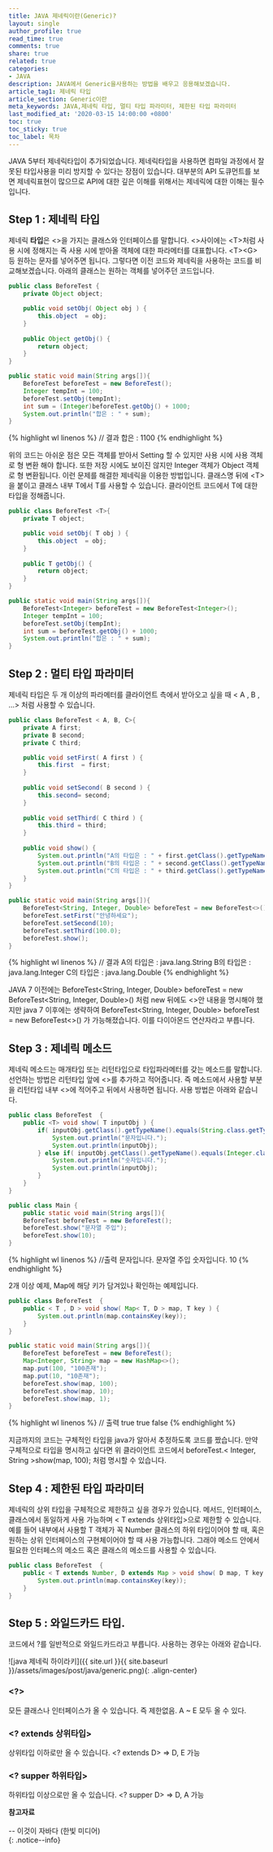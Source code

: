 ```yaml
---
title: JAVA 제네릭이란(Generic)?
layout: single
author_profile: true
read_time: true
comments: true
share: true
related: true
categories:
- JAVA
description: JAVA에서 Generic을사용하는 방법을 배우고 응용해보겠습니다.
article_tag1: 제네릭 타입
article_section: Generic이란
meta_keywords: JAVA,제네릭 타입, 멀티 타입 파라미터, 제한된 타입 파라미터
last_modified_at: '2020-03-15 14:00:00 +0800'
toc: true
toc_sticky: true
toc_label: 목차
---
```

JAVA 5부터 제네릭타입이 추가되었습니다. 
제네릭타입을 사용하면 컴파일 과정에서 잘못된 타입사용을 미리 방지할 수 있다는 장점이 있습니다. 
대부분의 API 도큐먼트를 보면 제네릭표현이 많으므로 API에 대한 깊은 이해를 위해서는 제네릭에 대한 이해는 필수입니다.

## Step 1 : 제네릭 타입
제네릭 **타입**은 &lt;>을 가지는 클래스와 인터페이스를 말합니다. 
&lt;>사이에는 &lt;T>처럼 사용 시에 정해지는 즉 사용 시에 받아올 객체에 대한 파라메터를 대표합니다. 
&lt;T>&lt;G> 등 원하는 문자를 넣어주면 됩니다. 그렇다면 이전 코드와 제네릭을 사용하는 코드를 비교해보겠습니다. 
아래의 클래스는 원하는 객체를 넣어주던 코드입니다.

```java
public class BeforeTest {
    private Object object;

    public void setObj( Object obj ) {
        this.object  = obj;
    }
    
    public Object getObj() {
        return object;
    }
}
```
```java
public static void main(String args[]){
    BeforeTest beforeTest = new BeforeTest();
    Integer tempInt = 100;
    beforeTest.setObj(tempInt);
    int sum = (Integer)beforeTest.getObj() + 1000;
    System.out.println("합은 : " + sum);
}
```
{% highlight wl linenos %}
// 결과 
합은 : 1100
{% endhighlight %}

위의 코드는 아쉬운 점은 모든 객체를 받아서 Setting 할 수 있지만 사용 시에 사용 객체로 형 변환 해야 합니다. 
또한 저장 시에도 보이진 않지만 Integer 객체가 Object 객체로 형 변환됩니다. 이런 문제를 해결한 제네릭을 이용한 방법입니다. 
클래스명 뒤에 &lt;T>을 붙이고 클래스 내부 T에서 T를 사용할 수 있습니다. 클라이언트 코드에서 T에 대한 타입을 정해줍니다.

```java
public class BeforeTest <T>{
    private T object;

    public void setObj( T obj ) {
        this.object  = obj;
    }
    
    public T getObj() {
        return object;
    }
}
```

```java
public static void main(String args[]){
    BeforeTest<Integer> beforeTest = new BeforeTest<Integer>();
    Integer tempInt = 100;
    beforeTest.setObj(tempInt);
    int sum = beforeTest.getObj() + 1000;
    System.out.println("합은 : " + sum);
}
```

## Step 2 : 멀티 타입 파라미터
제네릭 타입은 두 개 이상의 파라메터를 클라이언트 측에서 받아오고 싶을 때 &lt; A , B , ...> 처럼 사용할 수 있습니다.
```java
public class BeforeTest < A, B, C>{
    private A first;
    private B second;
    private C third;

    public void setFirst( A first ) {
        this.first  = first;
    }
    
    public void setSecond( B second ) {
        this.second= second;
    }
    
    public void setThird( C third ) {
        this.third = third;
    }
    
    public void show() {
        System.out.println("A의 타입은 : " + first.getClass().getTypeName());
        System.out.println("B의 타입은 : " + second.getClass().getTypeName());
        System.out.println("C의 타입은 : " + third.getClass().getTypeName());
    }
}
```

```java
public static void main(String args[]){
    BeforeTest<String, Integer, Double> beforeTest = new BeforeTest<>();
    beforeTest.setFirst("안녕하세요");
    beforeTest.setSecond(10);
    beforeTest.setThird(100.0);
    beforeTest.show();
}
```

{% highlight wl linenos %}
// 결과 
A의 타입은 : java.lang.String
B의 타입은 : java.lang.Integer
C의 타입은 : java.lang.Double
{% endhighlight %}

JAVA 7 이전에는 BeforeTest&lt;String, Integer, Double> beforeTest = new BeforeTest&lt;String, Integer, Double>() 처럼 new 뒤에도 &lt;>안 내용을 명시해야 했지만 java 7 이후에는 생략하여 BeforeTest&lt;String, Integer, Double> beforeTest = new BeforeTest&lt;>() 가 가능해졌습니다. 
이를 다이아몬드 연산자라고 부릅니다.

## Step 3 : 제네릭 메소드
제네릭 메소드는 매개타입 또는 리턴타입으로 타입파라메터를 갖는 메소드를 말합니다. 
선언하는 방법은 리턴타입 앞에 &lt;>를 추가하고 적어줍니다. 
즉 메소드에서 사용할 부분을 리턴타입 내부 &lt;>에 적어주고 뒤에서 사용하면 됩니다. 사용 방법은 아래와 같습니다.

```java
public class BeforeTest  {
    public <T> void show( T inputObj ) {
        if( inputObj.getClass().getTypeName().equals(String.class.getTypeName()) ) {
            System.out.println("문자입니다.");
            System.out.println(inputObj);
        } else if( inputObj.getClass().getTypeName().equals(Integer.class.getTypeName()) ) {
            System.out.println("숫자입니다.");
            System.out.println(inputObj);
        }
    }
}
```

```java
public class Main {
    public static void main(String args[]){
    BeforeTest beforeTest = new BeforeTest();
    beforeTest.show("문자열 주입");
    beforeTest.show(10);
}
```
{% highlight wl linenos %}
//출력
문자입니다.
문자열 주입
숫자입니다.
10
{% endhighlight %}

2개 이상 예제, Map에 해당 키가 담겨있나 확인하는 예제입니다.

```java
public class BeforeTest  {
    public < T , D > void show( Map< T, D > map, T key ) {
        System.out.println(map.containsKey(key));
    }
}
```
```java
public static void main(String args[]){
    BeforeTest beforeTest = new BeforeTest();
    Map<Integer, String> map = new HashMap<>();
    map.put(100, "100존재");
    map.put(10, "10존재");
    beforeTest.show(map, 100);
    beforeTest.show(map, 10);
    beforeTest.show(map, 1);
}
```
{% highlight wl linenos %}
// 출력
true
true
false
{% endhighlight %}

지금까지의 코드는 구체적인 타입을 java가 알아서 추정하도록 코드를 짰습니다. 
만약 구체적으로 타입을 명시하고 싶다면 위 클라이언트 코드에서 beforeTest.&lt; Integer, String >show(map, 100); 처럼 명시할 수 있습니다.

## Step 4 : 제한된 타입 파라미터
제네릭의 상위 타입을 구체적으로 제한하고 싶을 경우가 있습니다. 
메서드, 인터페이스, 클래스에서 동일하게 사용 가능하며 &lt; T extends 상위타입>으로 제한할 수 있습니다. 
예를 들어 내부에서 사용할 T 객체가 꼭 Number 클래스의 하위 타입이어야 할 때, 혹은 원하는 상위 인터페이스의 구현체이어야 할 때 사용 가능합니다. 그래야 메소드 안에서 필요한 인터페스의 메소드 혹은 클래스의 메소드를 사용할 수 있습니다.

```java
public class BeforeTest  {
    public < T extends Number, D extends Map > void show( D map, T key ) {
        System.out.println(map.containsKey(key));
    }
}
```
## Step 5 : 와일드카드 타입.
코드에서 ?를 일반적으로 와일드카드라고 부릅니다. 사용하는 경우는 아래와 같습니다.

![java 제네릭 하이라키]({{ site.url }}{{ site.baseurl }}/assets/images/post/java/generic.png){: .align-center}
### &lt;?>
모든 클래스나 인터페이스가 올 수 있습니다. 즉 제한없음.
A ~ E 모두 올 수 있다.
### &lt;? extends 상위타입>
상위타입 이하로만 올 수 있습니다.
&lt;? extends D> => D, E 가능 

### &lt;? supper 하위타입>
하위타입 이상으로만 올 수 있습니다.
&lt;? supper D> => D, A 가능



**참고자료** <br> <br>
-- 이것이 자바다 (한빛 미디어)<br> 
{: .notice--info}